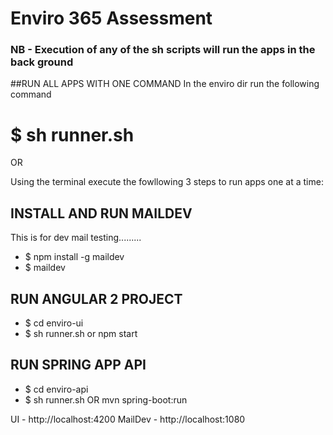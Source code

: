 
# Enviro 365 Assessment

### NB - Execution of any of the sh scripts will run the apps in the back ground

##RUN ALL APPS WITH ONE COMMAND
In the enviro dir run the following command
# $ sh runner.sh


OR 

Using the terminal execute the fowllowing 3 steps to run apps one at a time:

## INSTALL AND RUN MAILDEV
This is for dev mail testing.........

* $ npm install -g maildev
* $ maildev


## RUN ANGULAR 2 PROJECT

* $ cd enviro-ui
* $ sh runner.sh  or npm start


## RUN SPRING APP API

* $ cd enviro-api
* $ sh runner.sh OR mvn spring-boot:run


UI - http://localhost:4200
MailDev - http://localhost:1080 
